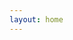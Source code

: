 ```yaml
---
layout: home
---
```


<script setup>
import { useData } from "vitepress";
import SiteHome from "vitepress-sls-blog-tmpl/SiteHome.vue";
import { PROPS } from "../.vitepress/props.js";

const { theme, localeIndex } = useData();

const hero = {
name: "Система Личной Свободы",
text: "Путь свободы открывает дорогу к счастью",
tagline: "Философия свободы",
image: {
src: theme.value.mainHeroImg,
alt: "Логотип Система Личной Свободы",
},
actions: [
{
theme: "brand",
text: `📃 О проекте`,
link: `/${localeIndex.value}/doc/about`,
},
{
theme: "alt",
text: `🗞️ Статьи, тексты подкастов`,
link: `${PROPS.blogUrl}/${localeIndex.value}/recent/1`,
},
{
theme: "alt",
text: `📢 ${theme.value.t.socialMedia}`,
link: `/${localeIndex.value}/${theme.value.linksUrl}`,
},
],
}
const features = [
//   {
//     icon: "🤝",
//     title: "Антифем это равноправие",
//     details: "За что выступает движение антифеминизм",
//     linkText: "Читать о",
//     link: "/ru/doc/what-the-antifeminism-movement-stands-for",
//   },
//   {
//     icon: "📖",
//     title: "Правда о современном феминизме",
//     details: "описание",
//     linkText: "Читать о",
//     link: "/ru/doc/the-truth-about-modern-feminism",
//   },
//   {
//     icon: "⚔️",
//     title: "Как победить феминизм",
//     details: "описание",
//     linkText: "Читать о",
//     link: "/ru/doc/how-to-defeat-feminism",
//   },
]
</script>

<SiteHome :hero="hero" :features="features">
</SiteHome>
